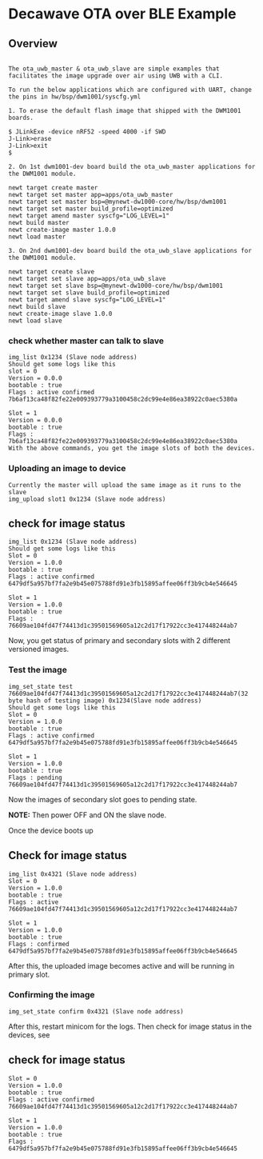 <!--
#
# Licensed to the Apache Software Foundation (ASF) under one
# or more contributor license agreements.  See the NOTICE file
# distributed with this work for additional information
# regarding copyright ownership.  The ASF licenses this file
# to you under the Apache License, Version 2.0 (the
# "License"); you may not use this file except in compliance
# with the License.  You may obtain a copy of the License at
#
# http://www.apache.org/licenses/LICENSE-2.0
#
# Unless required by applicable law or agreed to in writing,
# software distributed under the License is distributed on an
# "AS IS" BASIS, WITHOUT WARRANTIES OR CONDITIONS OF ANY
#  KIND, either express or implied.  See the License for the
# specific language governing permissions and limitations
# under the License.
#
-->

# Decawave OTA over BLE Example

## Overview
```no-highlight

The ota_uwb_master & ota_uwb_slave are simple examples that facilitates the image upgrade over air using UWB with a CLI.

To run the below applications which are configured with UART, change the pins in hw/bsp/dwm1001/syscfg.yml

1. To erase the default flash image that shipped with the DWM1001 boards.

$ JLinkExe -device nRF52 -speed 4000 -if SWD
J-Link>erase
J-Link>exit
$ 
```
```no-highlight
2. On 1st dwm1001-dev board build the ota_uwb_master applications for the DWM1001 module. 

newt target create master
newt target set master app=apps/ota_uwb_master
newt target set master bsp=@mynewt-dw1000-core/hw/bsp/dwm1001
newt target set master build_profile=optimized
newt target amend master syscfg="LOG_LEVEL=1"
newt build master
newt create-image master 1.0.0
newt load master
```
```no-highlight
3. On 2nd dwm1001-dev board build the ota_uwb_slave applications for the DWM1001 module. 

newt target create slave
newt target set slave app=apps/ota_uwb_slave
newt target set slave bsp=@mynewt-dw1000-core/hw/bsp/dwm1001
newt target set slave build_profile=optimized
newt target amend slave syscfg="LOG_LEVEL=1"
newt build slave
newt create-image slave 1.0.0
newt load slave
```
### check whether master can talk to slave
```
img_list 0x1234 (Slave node address)
Should get some logs like this
slot = 0 
Version = 0.0.0 
bootable : true 
Flags : active confirmed 
7b6af13ca48f82fe22e009393779a3100458c2dc99e4e86ea38922c0aec5380a

Slot = 1 
Version = 0.0.0 
bootable : true 
Flags : 
7b6af13ca48f82fe22e009393779a3100458c2dc99e4e86ea38922c0aec5380a
With the above commands, you get the image slots of both the devices.
```
### Uploading an image to device
```
Currently the master will upload the same image as it runs to the slave
img_upload slot1 0x1234 (Slave node address)
```
## check for image status 
```
img_list 0x1234 (Slave node address)
Should get some logs like this
Slot = 0 
Version = 1.0.0 
bootable : true 
Flags : active confirmed 
6479df5a957bf7fa2e9b45e075788fd91e3fb15895affee06ff3b9cb4e546645

Slot = 1 
Version = 1.0.0 
bootable : true 
Flags : 
76609ae104fd47f74413d1c39501569605a12c2d17f17922cc3e417448244ab7
```
Now, you get status of primary and secondary slots with 2 different versioned images.
### Test the image
```
img_set_state test 76609ae104fd47f74413d1c39501569605a12c2d17f17922cc3e417448244ab7(32 byte hash of testing image) 0x1234(Slave node address)
Should get some logs like this
Slot = 0 
Version = 1.0.0 
bootable : true 
Flags : active confirmed 
6479df5a957bf7fa2e9b45e075788fd91e3fb15895affee06ff3b9cb4e546645

Slot = 1 
Version = 1.0.0 
bootable : true 
Flags : pending 
76609ae104fd47f74413d1c39501569605a12c2d17f17922cc3e417448244ab7
```
Now the images of secondary slot goes to pending state.

**NOTE:** Then power OFF and ON the slave node.

Once the device boots up
## Check for image status
```
img_list 0x4321 (Slave node address)
Slot = 0 
Version = 1.0.0 
bootable : true 
Flags : active 
76609ae104fd47f74413d1c39501569605a12c2d17f17922cc3e417448244ab7

Slot = 1 
Version = 1.0.0 
bootable : true 
Flags : confirmed 
6479df5a957bf7fa2e9b45e075788fd91e3fb15895affee06ff3b9cb4e546645
```
After this, the uploaded image becomes active and will be running in primary slot.
### Confirming the image
```
img_set_state confirm 0x4321 (Slave node address)
```
After this, restart minicom for the logs.
Then check for image status in the devices, see
## check for image status
```
Slot = 0 
Version = 1.0.0 
bootable : true 
Flags : active confirmed 
76609ae104fd47f74413d1c39501569605a12c2d17f17922cc3e417448244ab7

Slot = 1 
Version = 1.0.0 
bootable : true 
Flags : 
6479df5a957bf7fa2e9b45e075788fd91e3fb15895affee06ff3b9cb4e546645
```
